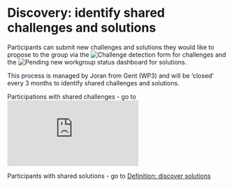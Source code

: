 # Discovery: identify shared challenges and solutions

Participants can submit new challenges and solutions they would like to propose to the group via the ![Challenge detection form](https://docs.google.com/forms/d/e/1FAIpQLSeQltrrI9yl4aH-MrpoXxnK31Ox5_Y1-WFQYvgTMQ7lIP4hWg/viewform) for challenges and the ![Pending new workgroup status dashboard](https://docs.google.com/spreadsheets/d/1XKKDu_qvJzp0v1iInYSlI2dP5j8BcjKa2zjKvmlyvu4/edit?usp=sharing) for solutions. 

This process is managed by Joran from Gent (WP3) and will be ‘closed’ every 3 months to identify shared challenges and solutions.   

Participations with shared challenges - go to ![Research: challenge working groups](http://score.partners/process/2-research.html)

Participants with shared solutions - go to [Definition: discover solutions](http://score.partners/process/3-definition.html)
